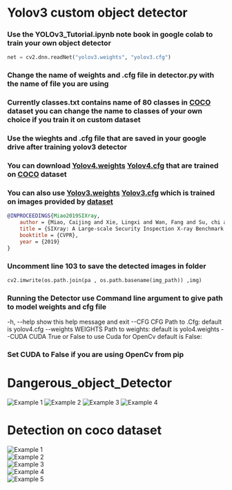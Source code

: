 # Yolov3 custom object detector 
### Use the YOLOv3_Tutorial.ipynb note book in google colab to train your own object detector

```python
net = cv2.dnn.readNet("yolov3.weights", "yolov3.cfg")
```

### Change the name of weights and .cfg file in detector.py with the name of file you are using

### Currently classes.txt contains name of 80 classes in [COCO](https://cocodataset.org/#home) dataset you can change the name to classes of your own choice if you train it on custom dataset

### Use the wieghts and .cfg file that are saved in your google drive after training yolov3 detector

### You can download [Yolov4.weights](https://drive.google.com/file/d/1nbCEW-gG08zakvGkTdL319_RUqTiNFLQ/view?usp=sharing) [Yolov4.cfg](https://drive.google.com/file/d/1ZHokj9JKVBh9kQy98rwFj2lIZDEhjeiO/view?usp=sharing)  that are trained on [COCO](https://cocodataset.org/#home) dataset<br/>

### You can also use [Yolov3.weights](https://drive.google.com/file/d/17sQyTIvcAOtLomNl4ydXOimRx9zBuK4B/view?usp=sharing) [Yolov3.cfg](https://drive.google.com/file/d/1Q9GhXifuAszsCThWOL5FTlWrNUbhhKTn/view?usp=sharing) which is trained on images provided by [dataset](https://github.com/MeioJane/SIXray)<br/>

```bibtex
@INPROCEEDINGS{Miao2019SIXray,
    author = {Miao, Caijing and Xie, Lingxi and Wan, Fang and Su, chi and Liu, Hongye and Jiao, jianbin and Ye, Qixiang },
    title = {SIXray: A Large-scale Security Inspection X-ray Benchmark for Prohibited Item Discovery in Overlapping Images},
    booktitle = {CVPR},
    year = {2019}
}
```

### Uncomment line 103 to save the detected images in folder 
```python
cv2.imwrite(os.path.join(pa , os.path.basename(img_path)) ,img)
```

### Running the Detector use Command line argument to give path to model weights and cfg file
 -h, --help         show this help message and exit
  --CFG CFG          Path to .Cfg: default is yolov4.cfg
  --weights WEIGHTS  Path to weights: default is yolo4.weights
  --CUDA CUDA        True or False to use Cuda for OpenCv default is False:
### Set CUDA to False if you are using OpenCv from pip

# Dangerous_object_Detector
![Example 1](examples/main.jpg)<!-- -->
![Example 2](examples/P00017.jpg)<!-- -->
![Example 3](examples/P00946.jpg)<!-- -->
![Example 4](examples/P00959.jpg)<!-- -->

# Detection on coco dataset
![Example 1](examples/000000002923.jpg)<!-- --><br/>
![Example 2](examples/000000026690.jpg)<!-- --><br/>
![Example 3](examples/000000051738.jpg)<!-- --><br/>
![Example 4](examples/000000054164.jpg)<!-- --><br/>
![Example 5](examples/000000118209.jpg)<!-- --><br/>


